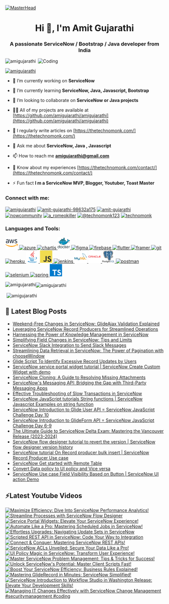 
[![MasterHead](https://i.gifer.com/origin/22/22657b8a577f858827c5d46dac32cf53.gif)](https://amigujarathi.io)

<h1 align="center">Hi 👋, I'm Amit Gujarathi</h1>
<h3 align="center">A passionate ServiceNow / Bootstrap / Java developer from India</h3>
<img align="right" alt="Coding" width="400" src="https://cdn.filestackcontent.com/efbSR18hT5uRKuo0zoMA">

<p align="left"> <img src="https://komarev.com/ghpvc/?username=amigujarathi&label=Profile%20views&color=0e75b6&style=flat" alt="amigujarathi" /> </p>

<p align="left"> <a href="https://twitter.com/amigujarathi" target="blank"><img src="https://img.shields.io/twitter/follow/amigujarathi?logo=twitter&style=for-the-badge" alt="amigujarathi" /></a> </p>

- 🔭 I’m currently working on **ServiceNow**

- 🌱 I’m currently learning **ServiceNow, Java, Javascript, Bootstrap**

- 👯 I’m looking to collaborate on **ServiceNow or Java projects**

- 👨‍💻 All of my projects are available at [https://github.com/amigujarathi/amigujarathi](https://github.com/amigujarathi/amigujarathi)

- 📝 I regularly write articles on [https://thetechnomonk.com/](https://thetechnomonk.com/)

- 💬 Ask me about **ServiceNow, Java , Javascript**

- 📫 How to reach me **amigujarathi@gmail.com**

- 📄 Know about my experiences [https://thetechnomonk.com/contact/](https://thetechnomonk.com/contact/)

- ⚡ Fun fact **I m a ServiceNow MVP, Blogger, Youtuber, Toast Master**

<h3 align="left">Connect with me:</h3>
<p align="left">
<a href="https://twitter.com/amigujarathi" target="blank"><img align="center" src="https://raw.githubusercontent.com/rahuldkjain/github-profile-readme-generator/master/src/images/icons/Social/twitter.svg" alt="amigujarathi" height="30" width="40" /></a>
<a href="https://linkedin.com/in/amit-gujarathi-98632a175" target="blank"><img align="center" src="https://raw.githubusercontent.com/rahuldkjain/github-profile-readme-generator/master/src/images/icons/Social/linked-in-alt.svg" alt="amit-gujarathi-98632a175" height="30" width="40" /></a>
<a href="https://stackoverflow.com/users/amit-gujarathi" target="blank"><img align="center" src="https://raw.githubusercontent.com/rahuldkjain/github-profile-readme-generator/master/src/images/icons/Social/stack-overflow.svg" alt="amit-gujarathi" height="30" width="40" /></a>
<a href="https://www.servicenow.com/community/user/viewprofilepage/user-id/265565" target="blank"><img align="center" src="https://raw.githubusercontent.com/rahuldkjain/github-profile-readme-generator/master/src/images/icons/Social/codesandbox.svg" alt="nowcommunity" height="30" width="40" /></a>
<a href="https://instagram.com/a_romeokiller" target="blank"><img align="center" src="https://raw.githubusercontent.com/rahuldkjain/github-profile-readme-generator/master/src/images/icons/Social/instagram.svg" alt="a_romeokiller" height="30" width="40" /></a>
<a href="https://medium.com/@technomonk123" target="blank"><img align="center" src="https://raw.githubusercontent.com/rahuldkjain/github-profile-readme-generator/master/src/images/icons/Social/medium.svg" alt="@technomonk123" height="30" width="40" /></a>
<a href="https://www.youtube.com/c/technomonk" target="blank"><img align="center" src="https://raw.githubusercontent.com/rahuldkjain/github-profile-readme-generator/master/src/images/icons/Social/youtube.svg" alt="technomonk" height="30" width="40" /></a>
</p>

<h3 align="left">Languages and Tools:</h3>
<p align="left"> <a href="https://aws.amazon.com" target="_blank" rel="noreferrer"> <img src="https://raw.githubusercontent.com/devicons/devicon/master/icons/amazonwebservices/amazonwebservices-original-wordmark.svg" alt="aws" width="40" height="40"/> </a> <a href="https://azure.microsoft.com/en-in/" target="_blank" rel="noreferrer"> <img src="https://www.vectorlogo.zone/logos/microsoft_azure/microsoft_azure-icon.svg" alt="azure" width="40" height="40"/> </a> <a href="https://www.chartjs.org" target="_blank" rel="noreferrer"> <img src="https://www.chartjs.org/media/logo-title.svg" alt="chartjs" width="40" height="40"/> </a> <a href="https://www.docker.com/" target="_blank" rel="noreferrer"> <img src="https://raw.githubusercontent.com/devicons/devicon/master/icons/docker/docker-original-wordmark.svg" alt="docker" width="40" height="40"/> </a> <a href="https://www.figma.com/" target="_blank" rel="noreferrer"> <img src="https://www.vectorlogo.zone/logos/figma/figma-icon.svg" alt="figma" width="40" height="40"/> </a> <a href="https://firebase.google.com/" target="_blank" rel="noreferrer"> <img src="https://www.vectorlogo.zone/logos/firebase/firebase-icon.svg" alt="firebase" width="40" height="40"/> </a> <a href="https://flutter.dev" target="_blank" rel="noreferrer"> <img src="https://www.vectorlogo.zone/logos/flutterio/flutterio-icon.svg" alt="flutter" width="40" height="40"/> </a> <a href="https://www.framer.com/" target="_blank" rel="noreferrer"> <img src="https://www.vectorlogo.zone/logos/framer/framer-icon.svg" alt="framer" width="40" height="40"/> </a> <a href="https://git-scm.com/" target="_blank" rel="noreferrer"> <img src="https://www.vectorlogo.zone/logos/git-scm/git-scm-icon.svg" alt="git" width="40" height="40"/> </a> <a href="https://heroku.com" target="_blank" rel="noreferrer"> <img src="https://www.vectorlogo.zone/logos/heroku/heroku-icon.svg" alt="heroku" width="40" height="40"/> </a> <a href="https://www.java.com" target="_blank" rel="noreferrer"> <img src="https://raw.githubusercontent.com/devicons/devicon/master/icons/java/java-original.svg" alt="java" width="40" height="40"/> </a> <a href="https://developer.mozilla.org/en-US/docs/Web/JavaScript" target="_blank" rel="noreferrer"> <img src="https://raw.githubusercontent.com/devicons/devicon/master/icons/javascript/javascript-original.svg" alt="javascript" width="40" height="40"/> </a> <a href="https://www.jenkins.io" target="_blank" rel="noreferrer"> <img src="https://www.vectorlogo.zone/logos/jenkins/jenkins-icon.svg" alt="jenkins" width="40" height="40"/> </a> <a href="https://www.mysql.com/" target="_blank" rel="noreferrer"> <img src="https://raw.githubusercontent.com/devicons/devicon/master/icons/mysql/mysql-original-wordmark.svg" alt="mysql" width="40" height="40"/> </a> <a href="https://www.oracle.com/" target="_blank" rel="noreferrer"> <img src="https://raw.githubusercontent.com/devicons/devicon/master/icons/oracle/oracle-original.svg" alt="oracle" width="40" height="40"/> </a> <a href="https://www.postgresql.org" target="_blank" rel="noreferrer"> <img src="https://raw.githubusercontent.com/devicons/devicon/master/icons/postgresql/postgresql-original-wordmark.svg" alt="postgresql" width="40" height="40"/> </a> <a href="https://postman.com" target="_blank" rel="noreferrer"> <img src="https://www.vectorlogo.zone/logos/getpostman/getpostman-icon.svg" alt="postman" width="40" height="40"/> </a> <a href="https://www.selenium.dev" target="_blank" rel="noreferrer"> <img src="https://raw.githubusercontent.com/detain/svg-logos/780f25886640cef088af994181646db2f6b1a3f8/svg/selenium-logo.svg" alt="selenium" width="40" height="40"/> </a> <a href="https://spring.io/" target="_blank" rel="noreferrer"> <img src="https://www.vectorlogo.zone/logos/springio/springio-icon.svg" alt="spring" width="40" height="40"/> </a> <a href="https://www.typescriptlang.org/" target="_blank" rel="noreferrer"> <img src="https://raw.githubusercontent.com/devicons/devicon/master/icons/typescript/typescript-original.svg" alt="typescript" width="40" height="40"/> </a> </p>



<p><img align="left" src="https://github-readme-stats.vercel.app/api/top-langs?username=amigujarathi&show_icons=true&locale=en&layout=compact" alt="amigujarathi" /></p>
<p><img align="center" src="https://github-readme-streak-stats.herokuapp.com/?user=amigujarathi&" alt="amigujarathi" /></p>
<p>&nbsp;<img align="center" src="https://github-readme-stats.vercel.app/api?username=amigujarathi&show_icons=true&locale=en" alt="amigujarathi" /></p>


## 📕 Latest Blog Posts
<!-- BLOG-POST-LIST:START -->
- [Weekend-Free Changes in ServiceNow: GlideAjax Validation Explained](https://www.servicenow.com/community/itsm-articles/weekend-free-changes-in-servicenow-glideajax-validation/ta-p/2890616)
- [Leveraging ServiceNow Record Producers for Streamlined Operations](https://www.servicenow.com/community/itsm-articles/leveraging-servicenow-record-producers-for-streamlined/ta-p/2877121)
- [Harnessing the Power of Knowledge Management in ServiceNow](https://www.servicenow.com/community/itsm-articles/harnessing-the-power-of-knowledge-management-in-servicenow/ta-p/2858772)
- [Simplifying Field Changes in ServiceNow: Tips and Limits](https://www.servicenow.com/community/developer-articles/simplifying-field-changes-in-servicenow-tips-and-limits/ta-p/2855767)
- [ServiceNow Slack Integration to Send Slack Messages](https://www.servicenow.com/community/developer-articles/servicenow-slack-integration-to-send-slack-messages/ta-p/2837954)
- [Streamlining Data Retrieval in ServiceNow: The Power of Pagination with chooseWindow](https://www.servicenow.com/community/developer-articles/streamlining-data-retrieval-in-servicenow-the-power-of/ta-p/2827351)
- [Glide Script To Identify Excessive Record Updates by Users](https://www.servicenow.com/community/developer-articles/glide-script-to-identify-excessive-record-updates-by-users/ta-p/2827660)
- [ServiceNow service portal widget tutorial | ServiceNow Create Custom Widget with demo](https://www.servicenow.com/community/developer-articles/servicenow-service-portal-widget-tutorial-servicenow-create/ta-p/2373674)
- [ServiceNow Cloning: A Guide to Resolving Missing Attachments](https://www.servicenow.com/community/developer-articles/servicenow-cloning-a-guide-to-resolving-missing-attachments/ta-p/2759058)
- [ServiceNow&#39;s Messaging API: Bridging the Gap with Third-Party Messaging Apps](https://www.servicenow.com/community/developer-articles/servicenow-s-messaging-api-bridging-the-gap-with-third-party/ta-p/2670861)
- [Effective Troubleshooting of Slow Transactions in ServiceNow](https://www.servicenow.com/community/developer-articles/effective-troubleshooting-of-slow-transactions-in-servicenow/ta-p/2748206)
- [ServiceNow JavaScript tutorials String functions | ServiceNow Javascript Examples on string function](https://www.servicenow.com/community/developer-articles/servicenow-javascript-tutorials-string-functions-servicenow/ta-p/2373677)
- [ServiceNow Introduction to Glide User API = ServiceNow JavaScript Challenge Day 10](https://www.servicenow.com/community/developer-articles/servicenow-introduction-to-glide-user-api-servicenow-javascript/ta-p/2388703)
- [ServiceNow Introduction to GlideForm API = ServiceNow JavaScript Challenge Day 6-9](https://www.servicenow.com/community/developer-articles/servicenow-introduction-to-glideform-api-servicenow-javascript/ta-p/2388700)
- [The Ultimate Guide to ServiceNow Delta Exam: Mastering the Vancouver Release &lpar;2023-2024&rpar;](https://www.servicenow.com/community/community-resources/the-ultimate-guide-to-servicenow-delta-exam-mastering-the/ta-p/2733371)
- [ServiceNow flow designer tutorial to revert the version | ServiceNow flow designer version history](https://www.servicenow.com/community/developer-articles/servicenow-flow-designer-tutorial-to-revert-the-version/ta-p/2373668)
- [ServiceNow tutorial On Record producer bulk insert | ServiceNow Record Producer Use case](https://www.servicenow.com/community/developer-articles/servicenow-tutorial-on-record-producer-bulk-insert-servicenow/ta-p/2373662)
- [ServiceNow Get started with Remote Table](https://www.servicenow.com/community/developer-articles/servicenow-get-started-with-remote-table/ta-p/2373659)
- [Convert Data policy to UI policy and Vice versa](https://www.servicenow.com/community/developer-articles/convert-data-policy-to-ui-policy-and-vice-versa/ta-p/2367689)
- [ServiceNow Use case Field Visibility Based on Button | ServiceNow UI action Demo](https://www.servicenow.com/community/developer-articles/servicenow-use-case-field-visibility-based-on-button-servicenow/ta-p/2362758)
<!-- BLOG-POST-LIST:END -->


## ⚡Latest Youtube Videos

<!-- BEGIN YOUTUBE-CARDS -->
[![Maximize Efficiency: Dive Into ServiceNow Performance Analytics!](https://ytcards.demolab.com/?id=LBB_eXH6sGU&title=Maximize+Efficiency%3A+Dive+Into+ServiceNow+Performance+Analytics%21&lang=en&timestamp=1713292212&background_color=%230d1117&title_color=%23ffffff&stats_color=%23dedede&max_title_lines=1&width=250&border_radius=5 "Maximize Efficiency: Dive Into ServiceNow Performance Analytics!")](https://www.youtube.com/watch?v=LBB_eXH6sGU)
[![Streamline Processes with ServiceNow Flow Designer](https://ytcards.demolab.com/?id=dcBTHdXzViI&title=Streamline+Processes+with+ServiceNow+Flow+Designer&lang=en&timestamp=1713205832&background_color=%230d1117&title_color=%23ffffff&stats_color=%23dedede&max_title_lines=1&width=250&border_radius=5 "Streamline Processes with ServiceNow Flow Designer")](https://www.youtube.com/watch?v=dcBTHdXzViI)
[![Service Portal Widgets: Elevate Your ServiceNow Experience!](https://ytcards.demolab.com/?id=PXKgZMKrvvQ&title=Service+Portal+Widgets%3A+Elevate+Your+ServiceNow+Experience%21&lang=en&timestamp=1713119415&background_color=%230d1117&title_color=%23ffffff&stats_color=%23dedede&max_title_lines=1&width=250&border_radius=5 "Service Portal Widgets: Elevate Your ServiceNow Experience!")](https://www.youtube.com/watch?v=PXKgZMKrvvQ)
[![Automate Like a Pro: Mastering Scheduled Jobs in ServiceNow!](https://ytcards.demolab.com/?id=2_5UgmnZ4ko&title=Automate+Like+a+Pro%3A+Mastering+Scheduled+Jobs+in+ServiceNow%21&lang=en&timestamp=1712860204&background_color=%230d1117&title_color=%23ffffff&stats_color=%23dedede&max_title_lines=1&width=250&border_radius=5 "Automate Like a Pro: Mastering Scheduled Jobs in ServiceNow!")](https://www.youtube.com/watch?v=2_5UgmnZ4ko)
[![Effortless Upgrades: Navigating Update Sets in ServiceNow](https://ytcards.demolab.com/?id=36Z1fG0Yrd8&title=Effortless+Upgrades%3A+Navigating+Update+Sets+in+ServiceNow&lang=en&timestamp=1712773803&background_color=%230d1117&title_color=%23ffffff&stats_color=%23dedede&max_title_lines=1&width=250&border_radius=5 "Effortless Upgrades: Navigating Update Sets in ServiceNow")](https://www.youtube.com/watch?v=36Z1fG0Yrd8)
[![Scripted REST API in ServiceNow: Code Your Way to Integration](https://ytcards.demolab.com/?id=bzjBkY7_V7A&title=Scripted+REST+API+in+ServiceNow%3A+Code+Your+Way+to+Integration&lang=en&timestamp=1712687432&background_color=%230d1117&title_color=%23ffffff&stats_color=%23dedede&max_title_lines=1&width=250&border_radius=5 "Scripted REST API in ServiceNow: Code Your Way to Integration")](https://www.youtube.com/watch?v=bzjBkY7_V7A)
[![Connect & Conquer: Mastering ServiceNow REST APIs!](https://ytcards.demolab.com/?id=XaseWHSgjK0&title=Connect+%26+Conquer%3A+Mastering+ServiceNow+REST+APIs%21&lang=en&timestamp=1712601021&background_color=%230d1117&title_color=%23ffffff&stats_color=%23dedede&max_title_lines=1&width=250&border_radius=5 "Connect & Conquer: Mastering ServiceNow REST APIs!")](https://www.youtube.com/watch?v=XaseWHSgjK0)
[![ServiceNow ACLs Unveiled: Secure Your Data Like a Pro!](https://ytcards.demolab.com/?id=nZn21HQusow&title=ServiceNow+ACLs+Unveiled%3A+Secure+Your+Data+Like+a+Pro%21&lang=en&timestamp=1712514636&background_color=%230d1117&title_color=%23ffffff&stats_color=%23dedede&max_title_lines=1&width=250&border_radius=5 "ServiceNow ACLs Unveiled: Secure Your Data Like a Pro!")](https://www.youtube.com/watch?v=nZn21HQusow)
[![UI Policy Magic in ServiceNow: Transform User Experience!](https://ytcards.demolab.com/?id=Iu4KOZGO8-g&title=UI+Policy+Magic+in+ServiceNow%3A+Transform+User+Experience%21&lang=en&timestamp=1712255421&background_color=%230d1117&title_color=%23ffffff&stats_color=%23dedede&max_title_lines=1&width=250&border_radius=5 "UI Policy Magic in ServiceNow: Transform User Experience!")](https://www.youtube.com/watch?v=Iu4KOZGO8-g)
[![Master ServiceNow Problem Management: Tips & Tricks for Success!](https://ytcards.demolab.com/?id=OBcRIsaK_rQ&title=Master+ServiceNow+Problem+Management%3A+Tips+%26+Tricks+for+Success%21&lang=en&timestamp=1712241025&background_color=%230d1117&title_color=%23ffffff&stats_color=%23dedede&max_title_lines=1&width=250&border_radius=5 "Master ServiceNow Problem Management: Tips & Tricks for Success!")](https://www.youtube.com/watch?v=OBcRIsaK_rQ)
[![Unlock ServiceNow's Potential: Master Client Scripts Fast!](https://ytcards.demolab.com/?id=zKaapYL0jc4&title=Unlock+ServiceNow%27s+Potential%3A+Master+Client+Scripts+Fast%21&lang=en&timestamp=1712082644&background_color=%230d1117&title_color=%23ffffff&stats_color=%23dedede&max_title_lines=1&width=250&border_radius=5 "Unlock ServiceNow's Potential: Master Client Scripts Fast!")](https://www.youtube.com/watch?v=zKaapYL0jc4)
[![Boost Your ServiceNow Efficiency: Business Rules Explained!](https://ytcards.demolab.com/?id=O5_kSI6ngyM&title=Boost+Your+ServiceNow+Efficiency%3A+Business+Rules+Explained%21&lang=en&timestamp=1711996216&background_color=%230d1117&title_color=%23ffffff&stats_color=%23dedede&max_title_lines=1&width=250&border_radius=5 "Boost Your ServiceNow Efficiency: Business Rules Explained!")](https://www.youtube.com/watch?v=O5_kSI6ngyM)
[![Mastering GlideRecord in Minutes: ServiceNow Simplified!](https://ytcards.demolab.com/?id=zofor2juA-I&title=Mastering+GlideRecord+in+Minutes%3A+ServiceNow+Simplified%21&lang=en&timestamp=1711945822&background_color=%230d1117&title_color=%23ffffff&stats_color=%23dedede&max_title_lines=1&width=250&border_radius=5 "Mastering GlideRecord in Minutes: ServiceNow Simplified!")](https://www.youtube.com/watch?v=zofor2juA-I)
[![ServiceNow Introduction to Workflow Studio in Washington Release: Elevate Your Development Skills!](https://ytcards.demolab.com/?id=8_et-DtX4RI&title=ServiceNow+Introduction+to+Workflow+Studio+in+Washington+Release%3A+Elevate+Your+Development+Skills%21&lang=en&timestamp=1711722607&background_color=%230d1117&title_color=%23ffffff&stats_color=%23dedede&max_title_lines=1&width=250&border_radius=5 "ServiceNow Introduction to Workflow Studio in Washington Release: Elevate Your Development Skills!")](https://www.youtube.com/watch?v=8_et-DtX4RI)
[![Managing IT Changes Effectively with ServiceNow Change Management  #securitymanagement #coding](https://ytcards.demolab.com/?id=jb1Y2ATobJk&title=Managing+IT+Changes+Effectively+with+ServiceNow+Change+Management++%23securitymanagement+%23coding&lang=en&timestamp=1711686625&background_color=%230d1117&title_color=%23ffffff&stats_color=%23dedede&max_title_lines=1&width=250&border_radius=5 "Managing IT Changes Effectively with ServiceNow Change Management  #securitymanagement #coding")](https://www.youtube.com/watch?v=jb1Y2ATobJk)
<!-- END YOUTUBE-CARDS -->

